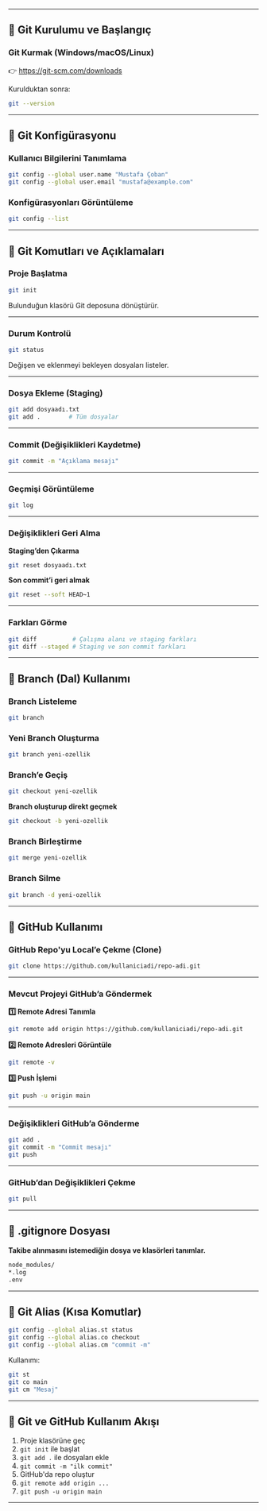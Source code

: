 
---

## 📌 Git Kurulumu ve Başlangıç

### Git Kurmak (Windows/macOS/Linux)

👉 https://git-scm.com/downloads

Kurulduktan sonra:
```bash
git --version
````

---

## 📌 Git Konfigürasyonu

### Kullanıcı Bilgilerini Tanımlama

```bash
git config --global user.name "Mustafa Çoban"
git config --global user.email "mustafa@example.com"
```

### Konfigürasyonları Görüntüleme

```bash
git config --list
```

---

## 📌 Git Komutları ve Açıklamaları

### Proje Başlatma

```bash
git init
```

Bulunduğun klasörü Git deposuna dönüştürür.

---

### Durum Kontrolü

```bash
git status
```

Değişen ve eklenmeyi bekleyen dosyaları listeler.

---

### Dosya Ekleme (Staging)

```bash
git add dosyaadı.txt
git add .        # Tüm dosyalar
```

---

### Commit (Değişiklikleri Kaydetme)

```bash
git commit -m "Açıklama mesajı"
```

---

### Geçmişi Görüntüleme

```bash
git log
```

---

### Değişiklikleri Geri Alma

**Staging’den Çıkarma**

```bash
git reset dosyaadı.txt
```

**Son commit’i geri almak**

```bash
git reset --soft HEAD~1
```

---

### Farkları Görme

```bash
git diff          # Çalışma alanı ve staging farkları
git diff --staged # Staging ve son commit farkları
```

---

## 📌 Branch (Dal) Kullanımı

### Branch Listeleme

```bash
git branch
```

### Yeni Branch Oluşturma

```bash
git branch yeni-ozellik
```

### Branch’e Geçiş

```bash
git checkout yeni-ozellik
```

**Branch oluşturup direkt geçmek**

```bash
git checkout -b yeni-ozellik
```

### Branch Birleştirme

```bash
git merge yeni-ozellik
```

### Branch Silme

```bash
git branch -d yeni-ozellik
```

---

## 📌 GitHub Kullanımı

### GitHub Repo'yu Local’e Çekme (Clone)

```bash
git clone https://github.com/kullaniciadi/repo-adi.git
```

---

### Mevcut Projeyi GitHub’a Göndermek

**1️⃣ Remote Adresi Tanımla**

```bash
git remote add origin https://github.com/kullaniciadi/repo-adi.git
```

**2️⃣ Remote Adresleri Görüntüle**

```bash
git remote -v
```

**3️⃣ Push İşlemi**

```bash
git push -u origin main
```

---

### Değişiklikleri GitHub’a Gönderme

```bash
git add .
git commit -m "Commit mesajı"
git push
```

---

### GitHub’dan Değişiklikleri Çekme

```bash
git pull
```

---

## 📌 .gitignore Dosyası

**Takibe alınmasını istemediğin dosya ve klasörleri tanımlar.**

```bash
node_modules/
*.log
.env
```

---

## 📌 Git Alias (Kısa Komutlar)

```bash
git config --global alias.st status
git config --global alias.co checkout
git config --global alias.cm "commit -m"
```

Kullanımı:

```bash
git st
git co main
git cm "Mesaj"
```

---

## 📌 Git ve GitHub Kullanım Akışı

1. Proje klasörüne geç
2. `git init` ile başlat
3. `git add .` ile dosyaları ekle
4. `git commit -m "ilk commit"`
5. GitHub'da repo oluştur
6. `git remote add origin ...`
7. `git push -u origin main`

---

